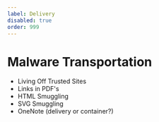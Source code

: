 ```yaml
---
label: Delivery
disabled: true
order: 999
---
```


# Malware Transportation

- Living Off Trusted Sites
- Links in PDF's
- HTML Smuggling
- SVG Smuggling
- OneNote (delivery or container?)
